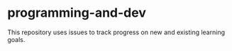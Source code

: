 # programming-and-dev
This repository uses issues to track progress on new and existing learning goals.
